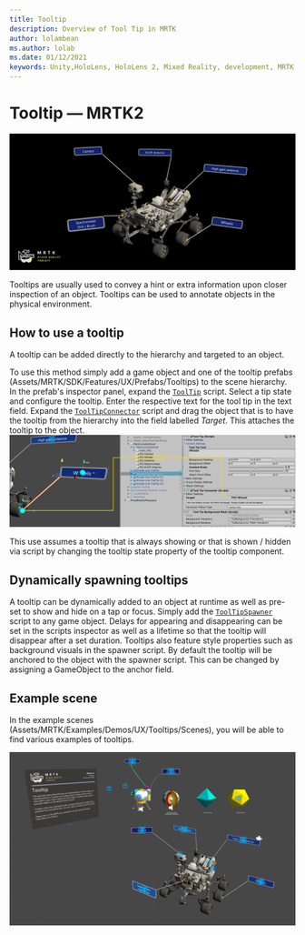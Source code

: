 ```yaml
---
title: Tooltip
description: Overview of Tool Tip in MRTK
author: lolambean
ms.author: lolab
ms.date: 01/12/2021
keywords: Unity,HoloLens, HoloLens 2, Mixed Reality, development, MRTK, ToolTip,
---
```


# Tooltip &#8212; MRTK2

![Tooltip Main](../images/tooltip/MRTK_Tooltip_Main.png)

Tooltips are usually used to convey a hint or extra information upon closer inspection of an object. Tooltips can be used to annotate objects in the physical environment.

## How to use a tooltip

A tooltip can be added directly to the hierarchy and targeted to an object.

To use this method simply add a game object and one of the tooltip prefabs (Assets/MRTK/SDK/Features/UX/Prefabs/Tooltips) to the scene hierarchy. In the prefab's inspector panel, expand the [`ToolTip`](xref:Microsoft.MixedReality.Toolkit.UI.ToolTip?view=mixed-reality-toolkit-unity-2020-dotnet-2.8.0&preserve-view=true) script. Select a tip state and configure the tooltip.  Enter the respective text for the tool tip in the text field. Expand the [`ToolTipConnector`](xref:Microsoft.MixedReality.Toolkit.UI.ToolTipConnector?view=mixed-reality-toolkit-unity-2020-dotnet-2.8.0&preserve-view=true) script and drag the object that is to have the tooltip from the hierarchy into the field labelled *Target*. This attaches the tooltip to the object.
![Tooltip Connector](../images/tooltip/MRTK_Tooltip_Connector.png)

This use assumes a tooltip that is always showing or that is shown / hidden via script by changing the tooltip state property of the tooltip component.

## Dynamically spawning tooltips

A tooltip can be dynamically added to an object at runtime as well as pre-set to show and hide on a tap or focus. Simply add the [`ToolTipSpawner`](xref:Microsoft.MixedReality.Toolkit.UI.ToolTipSpawner?view=mixed-reality-toolkit-unity-2020-dotnet-2.8.0&preserve-view=true) script to any game object. Delays for appearing and disappearing can be set in the scripts inspector as well as a lifetime so that the tooltip will disappear after a set duration. Tooltips also feature style properties such as background visuals in the spawner script. By default the tooltip will be anchored to the object with the spawner script. This can be changed by assigning a GameObject to the anchor field.

## Example scene

In the example scenes (Assets/MRTK/Examples/Demos/UX/Tooltips/Scenes), you will be able to find various examples of tooltips.

![Tooltip Examples](../images/tooltip/MRTK_Tooltip_Examples.png)
